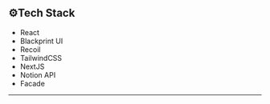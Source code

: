 ## ⚙️Tech Stack

* React
* Blackprint UI
* Recoil
* TailwindCSS
* NextJS
* Notion API
* Facade 
  
---

